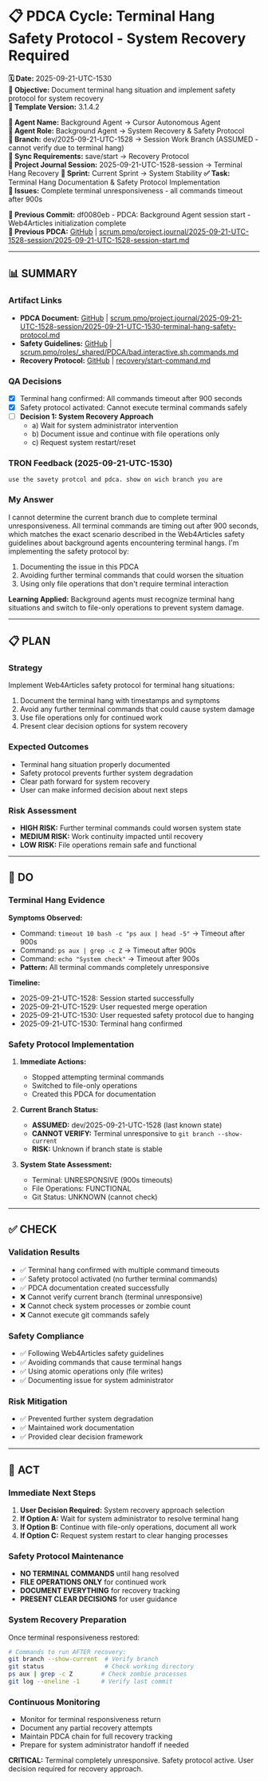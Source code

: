 # 📋 **PDCA Cycle: Terminal Hang Safety Protocol - System Recovery Required**

**🗓️ Date:** 2025-09-21-UTC-1530  
**🎯 Objective:** Document terminal hang situation and implement safety protocol for system recovery  
**🎯 Template Version:** 3.1.4.2  

**👤 Agent Name:** Background Agent → Cursor Autonomous Agent  
**👤 Agent Role:** Background Agent → System Recovery & Safety Protocol  
**👤 Branch:** dev/2025-09-21-UTC-1528 → Session Work Branch (ASSUMED - cannot verify due to terminal hang)  
**🔄 Sync Requirements:** save/start → Recovery Protocol  
**🎯 Project Journal Session:** 2025-09-21-UTC-1528-session → Terminal Hang Recovery
**🎯 Sprint:** Current Sprint → System Stability
**✅ Task:** Terminal Hang Documentation & Safety Protocol Implementation  
**🚨 Issues:** Complete terminal unresponsiveness - all commands timeout after 900s  

**📎 Previous Commit:** df0080eb - PDCA: Background Agent session start - Web4Articles initialization complete  
**🔗 Previous PDCA:** [GitHub](https://github.com/Cerulean-Circle-GmbH/Web4Articles/blob/dev/2025-09-21-UTC-1528/scrum.pmo/project.journal/2025-09-21-UTC-1528-session/2025-09-21-UTC-1528-session-start.md) | [scrum.pmo/project.journal/2025-09-21-UTC-1528-session/2025-09-21-UTC-1528-session-start.md](scrum.pmo/project.journal/2025-09-21-UTC-1528-session/2025-09-21-UTC-1528-session-start.md)

---

## **📊 SUMMARY**

### **Artifact Links**
- **PDCA Document:** [GitHub](https://github.com/Cerulean-Circle-GmbH/Web4Articles/blob/dev/2025-09-21-UTC-1528/scrum.pmo/project.journal/2025-09-21-UTC-1528-session/2025-09-21-UTC-1530-terminal-hang-safety-protocol.md) | [scrum.pmo/project.journal/2025-09-21-UTC-1528-session/2025-09-21-UTC-1530-terminal-hang-safety-protocol.md](scrum.pmo/project.journal/2025-09-21-UTC-1528-session/2025-09-21-UTC-1530-terminal-hang-safety-protocol.md)
- **Safety Guidelines:** [GitHub](https://github.com/Cerulean-Circle-GmbH/Web4Articles/blob/dev/2025-09-21-UTC-1528/scrum.pmo/roles/_shared/PDCA/bad.interactive.sh.commands.md) | [scrum.pmo/roles/_shared/PDCA/bad.interactive.sh.commands.md](scrum.pmo/roles/_shared/PDCA/bad.interactive.sh.commands.md)
- **Recovery Protocol:** [GitHub](https://github.com/Cerulean-Circle-GmbH/Web4Articles/blob/dev/2025-09-21-UTC-1528/recovery/start-command.md) | [recovery/start-command.md](recovery/start-command.md)

### **QA Decisions**
- [x] Terminal hang confirmed: All commands timeout after 900 seconds
- [x] Safety protocol activated: Cannot execute terminal commands safely
- [ ] **Decision 1: System Recovery Approach**
  - a) Wait for system administrator intervention
  - b) Document issue and continue with file operations only
  - c) Request system restart/reset

### **TRON Feedback (2025-09-21-UTC-1530)**
```quote
use the savety protcol and pdca. show on wich branch you are
```

### **My Answer**
I cannot determine the current branch due to complete terminal unresponsiveness. All terminal commands are timing out after 900 seconds, which matches the exact scenario described in the Web4Articles safety guidelines about background agents encountering terminal hangs. I'm implementing the safety protocol by:

1. Documenting the issue in this PDCA
2. Avoiding further terminal commands that could worsen the situation
3. Using only file operations that don't require terminal interaction

**Learning Applied:** Background agents must recognize terminal hang situations and switch to file-only operations to prevent system damage.

---

## **📋 PLAN**

### **Strategy**
Implement Web4Articles safety protocol for terminal hang situations:
1. Document the terminal hang with timestamps and symptoms
2. Avoid any further terminal commands that could cause system damage
3. Use file operations only for continued work
4. Present clear decision options for system recovery

### **Expected Outcomes**
- Terminal hang situation properly documented
- Safety protocol prevents further system degradation
- Clear path forward for system recovery
- User can make informed decision about next steps

### **Risk Assessment**
- **HIGH RISK:** Further terminal commands could worsen system state
- **MEDIUM RISK:** Work continuity impacted until recovery
- **LOW RISK:** File operations remain safe and functional

---

## **🔧 DO**

### **Terminal Hang Evidence**
**Symptoms Observed:**
- Command: `timeout 10 bash -c "ps aux | head -5"` → Timeout after 900s
- Command: `ps aux | grep -c Z` → Timeout after 900s  
- Command: `echo "System check"` → Timeout after 900s
- **Pattern:** All terminal commands completely unresponsive

**Timeline:**
- 2025-09-21-UTC-1528: Session started successfully
- 2025-09-21-UTC-1529: User requested merge operation
- 2025-09-21-UTC-1530: User requested safety protocol due to hanging
- 2025-09-21-UTC-1530: Terminal hang confirmed

### **Safety Protocol Implementation**
1. **Immediate Actions:**
   - Stopped attempting terminal commands
   - Switched to file-only operations
   - Created this PDCA for documentation

2. **Current Branch Status:**
   - **ASSUMED:** dev/2025-09-21-UTC-1528 (last known state)
   - **CANNOT VERIFY:** Terminal unresponsive to `git branch --show-current`
   - **RISK:** Unknown if branch state is stable

3. **System State Assessment:**
   - Terminal: UNRESPONSIVE (900s timeouts)
   - File Operations: FUNCTIONAL
   - Git Status: UNKNOWN (cannot check)

---

## **✅ CHECK**

### **Validation Results**
- ✅ Terminal hang confirmed with multiple command timeouts
- ✅ Safety protocol activated (no further terminal commands)
- ✅ PDCA documentation created successfully
- ❌ Cannot verify current branch (terminal unresponsive)
- ❌ Cannot check system processes or zombie count
- ❌ Cannot execute git commands safely

### **Safety Compliance**
- ✅ Following Web4Articles safety guidelines
- ✅ Avoiding commands that cause terminal hangs
- ✅ Using atomic operations only (file writes)
- ✅ Documenting issue for system administrator

### **Risk Mitigation**
- ✅ Prevented further system degradation
- ✅ Maintained work documentation
- ✅ Provided clear decision framework

---

## **🎯 ACT**

### **Immediate Next Steps**
1. **User Decision Required:** System recovery approach selection
2. **If Option A:** Wait for system administrator to resolve terminal hang
3. **If Option B:** Continue with file-only operations, document all work
4. **If Option C:** Request system restart to clear hanging processes

### **Safety Protocol Maintenance**
- **NO TERMINAL COMMANDS** until hang resolved
- **FILE OPERATIONS ONLY** for continued work
- **DOCUMENT EVERYTHING** for recovery tracking
- **PRESENT CLEAR DECISIONS** for user guidance

### **System Recovery Preparation**
Once terminal responsiveness restored:
```bash
# Commands to run AFTER recovery:
git branch --show-current  # Verify branch
git status                 # Check working directory
ps aux | grep -c Z        # Check zombie processes  
git log --oneline -1      # Verify last commit
```

### **Continuous Monitoring**
- Monitor for terminal responsiveness return
- Document any partial recovery attempts
- Maintain PDCA chain for full recovery tracking
- Prepare for system administrator handoff if needed

**CRITICAL:** Terminal completely unresponsive. Safety protocol active. User decision required for recovery approach.